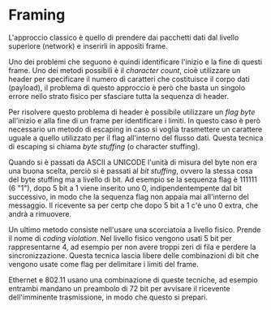 # Framing
L'approccio classico è quello di prendere dai pacchetti dati dal livello superiore (network) e inserirli in appositi frame.

Uno dei problemi che seguono è quindi identificare l'inizio e la fine di questi frame.
Uno dei metodi possibili è il _character count_, cioè utilizzare un header per specificare il numero di caratteri che costituisce il corpo dati (payload), il problema di questo approccio è però che basta un singolo errore nello strato fisico per sfasciare tutta la sequenza di header.

Per risolvere questo problema di header è possibile utilizzare un _flag byte_ all'inizio e alla fine di un frame per identificare i limiti. In questo caso è però necessario un metodo di escaping in caso si voglia trasmettere un carattere uguale a quello utilizzato per il flag all'interno del flusso dati. Questa tecnica di escaping si chiama _byte stuffing_ (o character stuffing).

Quando si è passati da ASCII a UNICODE l'unità di misura del byte non era una buona scelta, perciò si è passati al _bit stuffing_, ovvero la stessa cosa del byte stuffing ma a livello di bit. Ad esempio se la sequenza flag è 111111 (6 "1"), dopo 5 bit a 1 viene inserito uno 0, indipendentempente dal bit successivo, in modo che la sequenza flag non appaia mai all'interno del messaggio. Il ricevente sa per certp che dopo 5 bit a 1 c'è uno 0 extra, che andrà a rimuovere.

Un ultimo metodo consiste nell'usare una scorciatoia a livello fisico. Prende il nome di _coding violation_. Nel livello fisico vengono usati 5 bit per rappresentarne 4, ad esempio per non avere troppi zeri di fila e perdere la sincronizzazione. Questa tecnica lascia libere delle combinazioni di bit che vengono usate come flag per delimitare i limiti del frame.

Ethernet e 802.11 usano una combinazione di queste tecniche, ad esempio entrambi mandano un preambolo di 72 bit per avvisare il ricevente dell'imminente trasmissione, in modo che questo si prepari.
